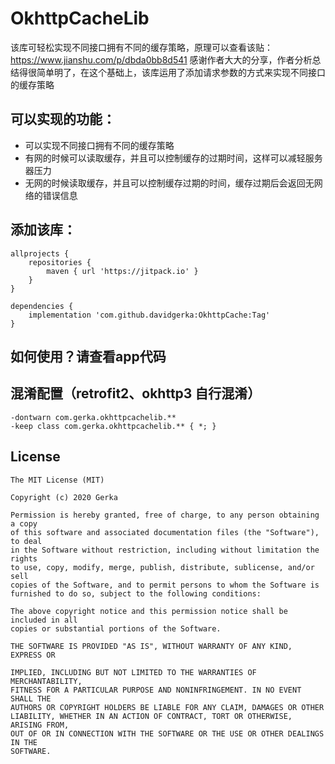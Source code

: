 # OkhttpCacheLib

该库可轻松实现不同接口拥有不同的缓存策略，原理可以查看该贴：https://www.jianshu.com/p/dbda0bb8d541
感谢作者大大的分享，作者分析总结得很简单明了，在这个基础上，该库运用了添加请求参数的方式来实现不同接口的缓存策略

## 可以实现的功能：
- 可以实现不同接口拥有不同的缓存策略
- 有网的时候可以读取缓存，并且可以控制缓存的过期时间，这样可以减轻服务器压力
- 无网的时候读取缓存，并且可以控制缓存过期的时间，缓存过期后会返回无网络的错误信息

## 添加该库：
```
allprojects {
    repositories {
        maven { url 'https://jitpack.io' }
    }
}
```
```
dependencies {
    implementation 'com.github.davidgerka:OkhttpCache:Tag'
}
```

## 如何使用？请查看app代码



## 混淆配置（retrofit2、okhttp3 自行混淆）
```
-dontwarn com.gerka.okhttpcachelib.**
-keep class com.gerka.okhttpcachelib.** { *; }
```



## License
```
The MIT License (MIT)

Copyright (c) 2020 Gerka

Permission is hereby granted, free of charge, to any person obtaining a copy
of this software and associated documentation files (the "Software"), to deal
in the Software without restriction, including without limitation the rights
to use, copy, modify, merge, publish, distribute, sublicense, and/or sell
copies of the Software, and to permit persons to whom the Software is
furnished to do so, subject to the following conditions:

The above copyright notice and this permission notice shall be included in all
copies or substantial portions of the Software.

THE SOFTWARE IS PROVIDED "AS IS", WITHOUT WARRANTY OF ANY KIND, EXPRESS OR

IMPLIED, INCLUDING BUT NOT LIMITED TO THE WARRANTIES OF MERCHANTABILITY,
FITNESS FOR A PARTICULAR PURPOSE AND NONINFRINGEMENT. IN NO EVENT SHALL THE
AUTHORS OR COPYRIGHT HOLDERS BE LIABLE FOR ANY CLAIM, DAMAGES OR OTHER
LIABILITY, WHETHER IN AN ACTION OF CONTRACT, TORT OR OTHERWISE, ARISING FROM,
OUT OF OR IN CONNECTION WITH THE SOFTWARE OR THE USE OR OTHER DEALINGS IN THE
SOFTWARE.
```